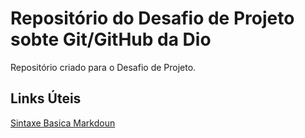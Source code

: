 # Repositório do Desafio de Projeto sobte Git/GitHub da Dio
Repositório criado para o Desafio de Projeto.
## Links Úteis
[Sintaxe Basica Markdoun](https://www.markdownguide.org/basic-syntax/)

